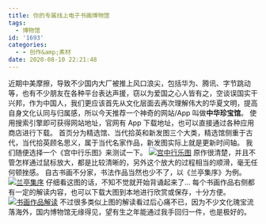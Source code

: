 ```yaml
---
title: 你的专属线上电子书画博物馆
tags:
  - 博物馆
id: '1693'
categories:
  - - 创作&amp;素材
date: 2020-08-10 22:21:48
---
```


近期中美摩擦，导致不少国内大厂被推上风口浪尖，包括华为、腾讯、字节跳动等，也有不少朋友在各种平台表达声援，窃以为爱国之心人皆有之，空谈误国实干兴邦，作为中国人，我们更应该首先从文化层面去再次理解伟大的华夏文明，提高自身文化认同与归属感，所以今天推荐一个神奇的网站/App 叫做**中华珍宝馆**。 使用搜索引擎即可获得网站地址，官网有 App 下载地址，也可以直接通过各种应用商店进行下载。 首页分为精选馆、当代拾英和新发图三个大类，精选馆侧重于古代，当代拾英顾名思义，属于当代名家作品，新发图实际上就是更新时间轴。 我们随便选择一个《宫中行乐图》来测试一下。 [![宫中行乐图](https://i.loli.net/2020/08/10/Vq3gmFxurH124dv.png)](https://i.loli.net/2020/08/10/Vq3gmFxurH124dv.png) 原作很清楚，并且不管怎样通过鼠标放大，都是比较清晰的，另外这个放大的过程相当的顺滑，毫无任何顿挫感。 自古书画不分家，书法作品当然也少不了，以《兰亭集序》为例。 [![兰亭集序](https://i.loli.net/2020/08/10/QNphFbuEGywi7vS.png)](https://i.loli.net/2020/08/10/QNphFbuEGywi7vS.png) 仔细看这图的话，不知不觉就开始背诵起来了... 每个书画作品右侧都有一定的解读内容，也可以下载大图到本地进行欣赏或保存，十分方便。 [![书画作品解读](https://i.loli.net/2020/08/10/xGhyzJaABLlwMKk.png)](https://i.loli.net/2020/08/10/xGhyzJaABLlwMKk.png) 不过很多类似上图的解读看过后心痛不已，因为不少文化瑰宝流落海外，国内博物馆无缘得见，望有生之年能通过我手回归一件，也是极好的。